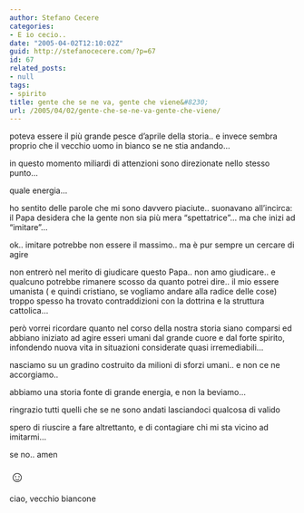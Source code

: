 ```yaml
---
author: Stefano Cecere
categories:
- E io cecio..
date: "2005-04-02T12:10:02Z"
guid: http://stefanocecere.com/?p=67
id: 67
related_posts:
- null
tags:
- spirito
title: gente che se ne va, gente che viene&#8230;
url: /2005/04/02/gente-che-se-ne-va-gente-che-viene/
---
```


poteva essere il pi&#xf9; grande pesce d&#8217;aprile della storia.. e invece sembra proprio che il vecchio uomo in bianco se ne stia andando&#8230;

in questo momento miliardi di attenzioni sono direzionate nello stesso punto&#8230;
  
quale energia&#8230;

ho sentito delle parole che mi sono davvero piaciute.. suonavano all&#8217;incirca: il Papa desidera che la gente non sia pi&#xf9; mera &#8220;spettatrice&#8221;&#8230; ma che inizi ad &#8220;imitare&#8221;&#8230;

ok.. imitare potrebbe non essere il massimo.. ma &#xe8; pur sempre un cercare di agire

non entrer&#xf2; nel merito di giudicare questo Papa.. non amo giudicare.. e qualcuno potrebbe rimanere scosso da quanto potrei dire.. il mio essere umanista ( e quindi cristiano, se vogliamo andare alla radice delle cose) troppo spesso ha trovato contraddizioni con la dottrina e la struttura cattolica&#8230;
  
per&#xf2; vorrei ricordare quanto nel corso della nostra storia siano comparsi ed abbiano iniziato ad agire esseri umani dal grande cuore e dal forte spirito, infondendo nuova vita in situazioni considerate quasi irremediabili&#8230;

nasciamo su un gradino costruito da milioni di sforzi umani.. e non ce ne accorgiamo..
  
abbiamo una storia fonte di grande energia, e non la beviamo&#8230;

ringrazio tutti quelli che se ne sono andati lasciandoci qualcosa di valido
  
spero di riuscire a fare altrettanto, e di contagiare chi mi sta vicino ad imitarmi&#8230;

se no.. amen

<span style="font-size: 20pt">&#x263a;</span>

ciao, vecchio biancone